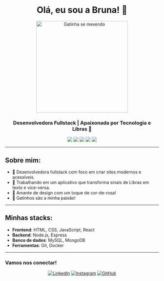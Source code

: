 <h1 align="center">Olá, eu sou a Bruna! 👋</h1>

<p align="center">
  <img src="https://media.giphy.com/media/v6aOjy0Qo1fIA/giphy.gif" alt="Gatinha se mexendo" width="300" height="300"/>
</p>

<h3 align="center">Desenvolvedora Fullstack | Apaixonada por Tecnologia e Libras 🖤</h3>

<p align="center">
  <img src="https://img.shields.io/badge/-HTML-E34F26?style=for-the-badge&logo=html5&logoColor=white"/>
  <img src="https://img.shields.io/badge/-CSS-1572B6?style=for-the-badge&logo=css3&logoColor=white"/>
  <img src="https://img.shields.io/badge/-JavaScript-F7DF1E?style=for-the-badge&logo=javascript&logoColor=black"/>
  <img src="https://img.shields.io/badge/-React-61DAFB?style=for-the-badge&logo=react&logoColor=black"/>
  <img src="https://img.shields.io/badge/-Node.js-339933?style=for-the-badge&logo=nodedotjs&logoColor=white"/>
</p>

---

## Sobre mim:
- 🌸 Desenvolvedora fullstack com foco em criar sites modernos e acessíveis.
- 📱 Trabalhando em um aplicativo que transforma sinais de Libras em texto e vice-versa.
- 🎨 Amante de design com um toque de cor-de-rosa!
- 🐾 Gatinhos são a minha paixão!

---

## Minhas stacks:

- **Frontend**: HTML, CSS, JavaScript, React
- **Backend**: Node.js, Express
- **Banco de dados**: MySQL, MongoDB
- **Ferramentas**: Git, Docker

---

### Vamos nos conectar!

<p align="center">
  <a href="https://www.linkedin.com/in/seu-perfil" target="_blank"><img src="https://img.shields.io/badge/LinkedIn-FF69B4?style=for-the-badge&logo=linkedin&logoColor=white" alt="LinkedIn"/></a>
  <a href="https://www.instagram.com/seu-usuario" target="_blank"><img src="https://img.shields.io/badge/Instagram-FF69B4?style=for-the-badge&logo=instagram&logoColor=white" alt="Instagram"/></a>
  <a href="https://github.com/seu-usuario" target="_blank"><img src="https://img.shields.io/badge/GitHub-FF69B4?style=for-the-badge&logo=github&logoColor=white" alt="GitHub"/></a>
</p>

